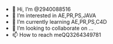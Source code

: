 - 👋 Hi, I’m @2940088516
- 👀 I’m interested in AE,PR,PS,JAVA
- 🌱 I’m currently learning AE,PR,PS,C4D
- 💞️ I’m looking to collaborate on ...
- 📫 How to reach meQQ3264349781

<!---
2940088516/2940088516 is a ✨ special ✨ repository because its `README.md` (this file) appears on your GitHub profile.
You can click the Preview link to take a look at your changes.
--->
